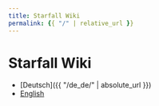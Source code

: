 ```yaml
---
title: Starfall Wiki
permalink: {{ "/" | relative_url }}
---
```


# <t>Starfall Wiki</t>

- [<e>Deutsch]({{ "/de_de/" | absolute_url }})
- [<m>English](#)
